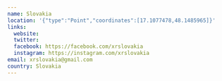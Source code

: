 ```yaml
---
name: Slovakia
location: '{"type":"Point","coordinates":[17.1077478,48.1485965]}'
links:
  website: 
  twitter: 
  facebook: https://facebook.com/xrslovakia
  instagram: https://instagram.com/xrslovakia
email: xrslovakia@gmail.com
country: Slovakia
---
```

